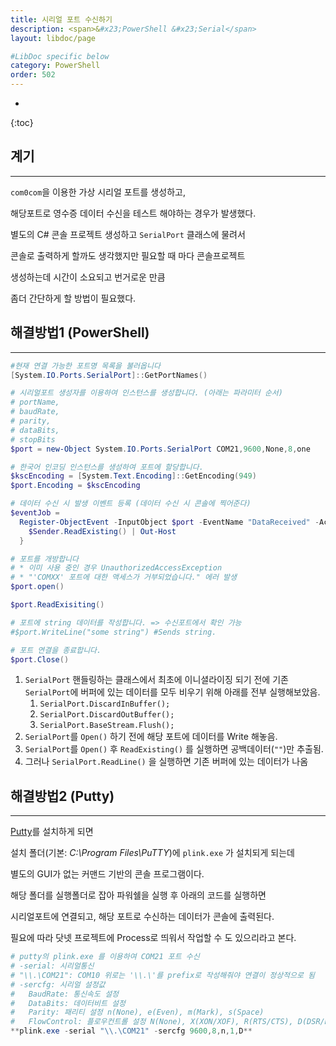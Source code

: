 ```yaml
---
title: 시리얼 포트 수신하기
description: <span>&#x23;PowerShell &#x23;Serial</span>
layout: libdoc/page

#LibDoc specific below
category: PowerShell
order: 502
---
```

* 
{:toc}

## 계기
---
`com0com`을 이용한 가상 시리얼 포트를 생성하고,

해당포트로 영수증 데이터 수신을 테스트 해야하는 경우가 발생했다. 

별도의 C# 콘솔 프로젝트 생성하고 `SerialPort` 클래스에 물려서 

콘솔로 출력하게 할까도 생각했지만 필요할 때 마다 콘솔프로젝트

생성하는데 시간이 소요되고 번거로운 만큼

좀더 간단하게 할 방법이 필요했다.

## 해결방법1 (PowerShell)
---
```powershell
#현재 연결 가능한 포트명 목록을 불러옵니다
[System.IO.Ports.SerialPort]::GetPortNames()

# 시리얼포트 생성자를 이용하여 인스턴스를 생성합니다. (아래는 파라미터 순서)
# portName,
# baudRate,
# parity,
# dataBits,
# stopBits
$port = new-Object System.IO.Ports.SerialPort COM21,9600,None,8,one

# 한국어 인코딩 인스턴스를 생성하여 포트에 할당합니다.
$kscEncoding = [System.Text.Encoding]::GetEncoding(949)
$port.Encoding = $kscEncoding

# 데이터 수신 시 발생 이벤트 등록 (데이터 수신 시 콘솔에 찍어준다)
$eventJob = 
  Register-ObjectEvent -InputObject $port -EventName "DataReceived" -Action {
    $Sender.ReadExisting() | Out-Host
  }

# 포트를 개방합니다  
# * 이미 사용 중인 경우 UnauthorizedAccessException 
# * "'COMXX' 포트에 대한 액세스가 거부되었습니다." 에러 발생
$port.open()

$port.ReadExisiting()

# 포트에 string 데이터를 작성합니다. => 수신포트에서 확인 가능
#$port.WriteLine("some string") #Sends string.

# 포트 연결을 종료합니다.
$port.Close()
```

1. `SerialPort` 핸들링하는 클래스에서 최초에 이니셜라이징 되기 전에
기존 `SerialPort`에 버퍼에 있는 데이터를 모두 비우기 위해 
아래를 전부 실행해보았음.
    1. `SerialPort.DiscardInBuffer();`
    2. `SerialPort.DiscardOutBuffer();`
    3. `SerialPort.BaseStream.Flush();`
2. `SerialPort`를 `Open()` 하기 전에 해당 포트에 데이터를 Write 해놓음.
3. `SerialPort`를 `Open()` 후 `ReadExisting()` 를 실행하면 공백데이터(`""`)만 추출됨.
4. 그러나 `SerialPort.ReadLine()` 을 실행하면 기존 버퍼에 있는 데이터가 나옴

## 해결방법2 (Putty)
---
[Putty](https://www.putty.org/)를 설치하게 되면 

설치 폴더(기본: *C:\Program Files\PuTTY*)에 `plink.exe` 가 설치되게 되는데

별도의 GUI가 없는 커맨드 기반의 콘솔 프로그램이다.

해당 폴더를 실행폴더로 잡아 파워쉘을 실행 후 아래의 코드를 실행하면

시리얼포트에 연결되고, 해당 포트로 수신하는 데이터가 콘솔에 출력된다.

필요에 따라 닷넷 프로젝트에 Process로 띄워서 작업할 수 도 있으리라고 본다.

```powershell
# putty의 plink.exe 를 이용하여 COM21 포트 수신
# -serial: 시리얼통신
# "\\.\COM21": COM10 위로는 '\\.\'를 prefix로 작성해줘야 연결이 정상적으로 됨
# -sercfg: 시리얼 설정값
#   BaudRate: 통신속도 설정
#   DataBits: 데이터비트 설정
#   Parity: 패리티 설정 n(None), e(Even), m(Mark), s(Space)
#   FlowControl: 플로우컨트롤 설정 N(None), X(XON/XOF), R(RTS/CTS), D(DSR/DTR)
**plink.exe -serial "\\.\COM21" -sercfg 9600,8,n,1,D**
```
